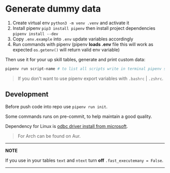# Generate dummy data

1. Create virtual env `python3 -m venv .venv` and activate it
2. Install pipenv `pip3 install pipenv` then install project dependencies `pipenv install --dev`
3. Copy `.env.example` into `.env` update variables accordingly
4. Run commands with pipenv (pipenv **loads .env** file this will work as expected `os.getenv()` will return  valid env variable)

Then use it for your up skill tables, generate and print custom data:

```sh
pipenv run script-name # to list all scripts write in terminal pipenv scripts
```
> If you don't want to use pipenv export variables with `.bashrc` | `.zshrc`.

## Development
Before push code into repo use `pipenv run init`.

Some commands runs on pre-commit, to help maintain a good quality.


Dependency for Linux is [odbc driver install from microsoft](https://learn.microsoft.com/en-us/sql/connect/odbc/linux-mac/installing-the-microsoft-odbc-driver-for-sql-server?view=sql-server-ver16&tabs=alpine18-install%2Calpine17-install%2Cdebian8-install%2Credhat7-13-install%2Crhel7-offline).

> For Arch can be found on Aur.

---
**NOTE**

If you use in your tables `text` and `ntext` turn **off**
`.fast_executemany = False`.

---
